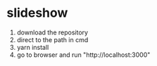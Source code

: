 # slideshow
1. download the repository
2. direct to the path in cmd
3. yarn install
4. go to browser and run "http://localhost:3000"
